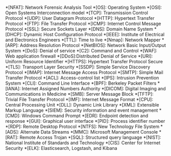 *[NFAT]: Network Forensic Analysis Tool
*[OS]: Operating System
*[OSI]: Open Systems Interconnection model
*[TCP]: Transmission Control Protocol
*[UDP]: User Datagram Protocol
*[HTTP]: Hypertext Transfer Protocol
*[FTP]: File Transfer Protocol
*[ICMP]: Internet Control Message Protocol
*[SSL]: Secure Sockets Layer
*[DNS]: Domain Name System
*[DHCP]: Dynamic Host Configuration Protocol
*[IEEE]: Institute of Electrical and Electronics Engineers
*[TTL]: Time to live
*[Nmap]: Network Mapper
*[ARP]: Address Resolution Protocol
*[NetBIOS]: Network Basic Input/Output System
*[DoS]: Denial of service
*[C2]: Command and Control
*[WAF]: Web application firewall
*[DDoS]:Distributed Denial of Service
*[URI]: Uniform Resource Identifier
*[HTTPS]: Hypertext Transfer Protocol Secure
*[TLS]: Transport Layer Security
*[SSDP]: Simple Service Discovery Protocol
*[IMAP]: Internet Message Access Protocol
*[SMTP]: Simple Mail Transfer Protocol
*[ACL]: Access-control list
*[IPS]: Intrusion Prevention System
*[CLI]: Command Line Interface
*[BPF]: Berkeley Packet Filters
*[IANA]: Internet Assigned Numbers Authority
*[DICOM]: Digital Imaging and Communications in Medicine
*[SMB]: Server Message Block
*[TFTP]: Trivial File Transfer Protocol
*[IMF]: Internet Message Format
*[CPU]: Central Processing Unit
*[DLL]: Dynamic Link Library
*[XML]: Extensible Markup Language
*[SIEM]: Security information and event management
*[CMD]: Windows Command Prompt
*[EDR]: Endpoint detection and response
*[GUI]: Graphical user interface
*[PID]: Process identifier number
*[RDP]: Remote Desktop Protocol
*[NTFS]: New Technology File System
*[ADS]: Alternate Data Streams
*[MMC]: Microsoft Management Console
*[RAT]: Remote Access Trojan
*[SQL]: Structured query language
*[NIST]: National Institute of Standards and Technology
*[CIS]: Center for Internet Security
*[ELK]: Elasticsearch, Logstash, and Kibana